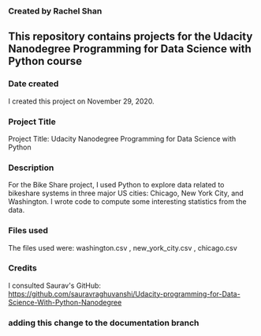 ### Created by Rachel Shan
This repository contains projects for the Udacity Nanodegree Programming for Data Science with Python course
------------------------------------------

### Date created
I created this project on November 29, 2020.

### Project Title
Project Title: Udacity Nanodegree Programming for Data Science with Python

### Description
For the Bike Share project, I used Python to explore data related to bikeshare systems in three major US cities: Chicago, New York City, and Washington. I wrote code to compute some interesting statistics from the data.

### Files used
The files used were:
washington.csv ,
new_york_city.csv ,
chicago.csv

### Credits
I consulted Saurav's GitHub: https://github.com/sauravraghuvanshi/Udacity-programming-for-Data-Science-With-Python-Nanodegree

### adding this change to the documentation branch
